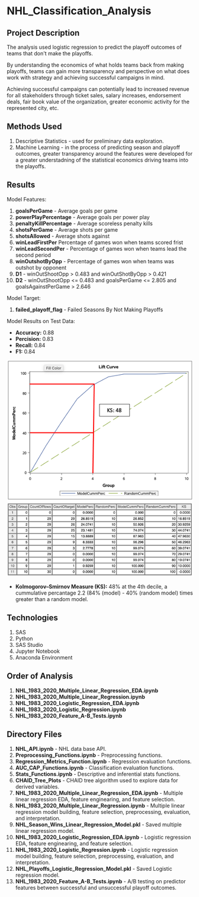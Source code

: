 # NHL_Classification_Analysis

## Project Description

The analysis used logistic regression to predict the playoff outcomes of teams that don't make the playoffs. 

By understanding the economics of what holds teams back from making playoffs, teams can gain more transparency and perspective on what does work with strategy and achieving successful campaigns in mind.

Achieving successful campaigns can potentially lead to increased revenue for all stakeholders through ticket sales, salary increases, 
endorsement deals, fair book value of the organization, greater economic activity for the represented city, etc.  

## Methods Used

1) Descriptive Statistics - used for preliminary data exploration.
2) Machine Learning - in the process of predicting season and playoff outcomes, greater transparency around the features were developed for a greater understadning of the statistical economics driving teams into the playoffs.

## Results 

Model Features:

1) **goalsPerGame** - Average goals per game
2) **powerPlayPercentage** - Average goals per power play
3) **penaltyKillPercentage** - Average scoreless penalty kills
4) **shotsPerGame** - Average shots per game
5) **shotsAllowed** - Average shots against
6) **winLeadFirstPer** Percentage of games won when teams scored frist
7) **winLeadSecondPer** - Percentage of games won when teams lead the second period
8) **winOutshotByOpp** - Percentage of games won when teams was outshot by opponent
9) **D1** -  winOutShootOpp > 0.483 and winOutShotByOpp > 0.421
10) **D2** - winOutShootOpp <= 0.483 and goalsPerGame <= 2.805 and goalsAgainstPerGame > 2.646

Model Target:

1) **failed_playoff_flag** -  Failed Seasons By Not Making Playoffs

Model Results on Test Data:

* **Accuracy:** 0.88
* **Percision:** 0.83
* **Recall:** 0.84
* **F1:** 0.84

![](ReadMe_Images/Cap.png)
![](ReadMe_Images/Cap_Table.png)

* **Kolmogorov–Smirnov Measure (KS):** 48% at the 4th decile, a cummulative percantage 2.2 (84% (model) - 40% (random model) times greater than a random model.

## Technologies 

1) SAS 
2) Python
3) SAS Studio
4) Jupyter Notebook
5) Anaconda Environment

## Order of Analysis

1) **NHL_1983_2020_Multiple_Linear_Regression_EDA.ipynb**
2) **NHL_1983_2020_Multiple_Linear_Regression.ipynb**
3) **NHL_1983_2020_Logistic_Regression_EDA.ipynb**
4) **NHL_1983_2020_Logistic_Regression.ipynb**
5) **NHL_1983_2020_Feature_A-B_Tests.ipynb**

## Directory Files

1) **NHL_API.ipynb** - NHL data base API.
2) **Preprocessing_Functions.ipynb** - Preprocessing functions.
3) **Regression_Metrics_Function.ipynb** - Regression evaluation functions.
4) **AUC_CAP_Functions.ipynb** - Classification evaluation functions.
5) **Stats_Functions.ipynb** - Descriptive and inferential stats functions.
6) **CHAID_Tree_Plots** - CHAID tree algorithm used to explore data for derived variables.
7) **NHL_1983_2020_Multiple_Linear_Regression_EDA.ipynb** - Multiple linear regression EDA, feature enginearing, and feature selection.
8) **NHL_1983_2020_Multiple_Linear_Regression.ipynb** - Multiple linear regression model building, feature selection, preprocessing, evaluation, and interpretation.
9) **NHL_Season_Wins_Linear_Regression_Model.pkl** - Saved multiple linear regression model.
10) **NHL_1983_2020_Logistic_Regression_EDA.ipynb** - Logistic regression EDA, feature enginearing, and feature selection.
11) **NHL_1983_2020_Logistic_Regression.ipynb** - Logistic regression model building, feature selection, preprocessing, evaluation, and interpretation.
12) **NHL_Playoffs_Logistic_Regression_Model.pkl** - Saved Logistic regression model.
13) **NHL_1983_2020_Feature_A-B_Tests.ipynb** - A/B testing on predictor features between successful and unsuccessful playoff outcomes.

